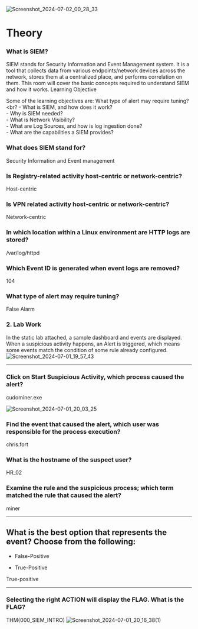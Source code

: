 ![Screenshot_2024-07-02_00_28_33](https://github.com/msaurelius/Introduction_SIEM/assets/173549330/d5d9e57e-ec32-49f8-a2a0-7d4f6265562e)

#  Theory 
### What is SIEM?
SIEM stands for Security Information and Event Management system. It is a tool that collects data from various endpoints/network devices across the network, stores them at a centralized place, and performs correlation on them. This room will cover the basic concepts required to understand SIEM and how it works.
Learning Objective

Some of the learning objectives are:
What type of alert may require tuning?<br?
    - What is SIEM, and how does it work?<br>
    - Why is SIEM needed?<br>
    - What is Network Visibility?<br>
    - What are Log Sources, and how is log ingestion done?<br>
    - What are the capabilities a SIEM provides?<br>

### What does SIEM stand for?
Security Information and Event management

### Is Registry-related activity host-centric or network-centric?
Host-centric

### Is VPN related activity host-centric or network-centric?
Network-centric

### In which location within a Linux environment are HTTP logs are stored?
/var/log/httpd

### Which Event ID is generated when event logs are removed?
104

### What type of alert may require tuning?
False Alarm

### 2. Lab Work
In the static lab attached, a sample dashboard and events are displayed. When a suspicious activity happens, an Alert is triggered, which means some events match the condition of some rule already configured. 
![Screenshot_2024-07-01_19_57_43](https://github.com/msaurelius/Introduction_SIEM/assets/173549330/93680f26-2085-4f7d-bdce-6997b2bd33db)
[](url)
____________________________________________________________________________________________________________________________________
### Click on Start Suspicious Activity, which process caused the alert?
cudominer.exe

![Screenshot_2024-07-01_20_03_25](https://github.com/msaurelius/Introduction_SIEM/assets/173549330/fe56cd01-1582-4725-a39f-7102cb34e574)
### Find the event that caused the alert, which user was responsible for the process execution?
chris.fort

### What is the hostname of the suspect user?
HR_02

### Examine the rule and the suspicious process; which term matched the rule that caused the alert?
miner
____________________________________________________________________________________________________________________________________

## What is the best option that represents the event? Choose from the following:

- False-Positive

- True-Positive

True-positive
_______________________________________________________________________________________________________________________________________
### Selecting the right ACTION will display the FLAG. What is the FLAG?
THM{000_SIEM_INTRO)
![Screenshot_2024-07-01_20_16_38(1)](https://github.com/msaurelius/Introduction_SIEM/assets/173549330/a881d03f-434a-449e-8c4c-0592ebf4e30b)

